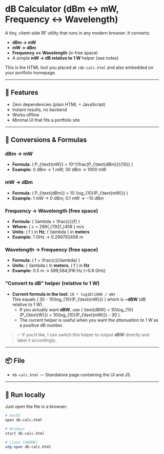 # dB Calculator (dBm ↔ mW, Frequency ↔ Wavelength)

A tiny, client-side RF utility that runs in any modern browser. It converts:

- **dBm → mW**
- **mW → dBm**
- **Frequency ↔ Wavelength** (in free space)
- A simple **mW → dB relative to 1 W** helper (see notes)

This is the HTML tool you placed at `/db-calc.html` and also embedded on your portfolio homepage.

---

## 🎯 Features

- Zero dependencies (plain HTML + JavaScript)
- Instant results, no backend
- Works offline
- Minimal UI that fits a portfolio site

---

## 🧮 Conversions & Formulas

### dBm → mW
- **Formula:** \( P_{\text{mW}} = 10^{\frac{P_{\text{dBm}}}{10}} \)
- **Example:** 0 dBm → 1 mW; 30 dBm → 1000 mW

### mW → dBm
- **Formula:** \( P_{\text{dBm}} = 10 \log_{10}(P_{\text{mW}}) \)
- **Example:** 1 mW → 0 dBm; 0.1 mW → −10 dBm

### Frequency → Wavelength (free space)
- **Formula:** \( \lambda = \frac{c}{f} \)
- **Where:** \( c = 299{,}792{,}458 \) m/s
- **Units:** \( f \) in **Hz**, \( \lambda \) in **meters**
- **Example:** 1 GHz → 0.299792458 m

### Wavelength → Frequency (free space)
- **Formula:** \( f = \frac{c}{\lambda} \)
- **Units:** \( \lambda \) in **meters**, \( f \) in **Hz**
- **Example:** 0.5 m → 599,584,916 Hz (~0.6 GHz)

### “Convert to dB” helper (relative to 1 W)
- **Current formula in the tool:** `10 * log10(1000 / mW)`  
  This equals \( 30 - 10\log_{10}(P_{\text{mW}}) \) which is **−dBW** (dB relative to 1 W).  
  - If you actually want **dBW**, use \( \text{dBW} = 10\log_{10}(P_{\text{W}}) = 10\log_{10}(P_{\text{mW}}) - 30 \).
  - The current helper is useful when you want the *attenuation to 1 W* as a positive dB number.

> ✅ If you’d like, I can switch this helper to output **dBW** directly and label it accordingly.

---

## 📦 File

- `db-calc.html` — Standalone page containing the UI and JS.

---

## 🚀 Run locally

Just open the file in a browser:

```bash
# macOS
open db-calc.html

# Windows
start db-calc.html

# Linux (GNOME)
xdg-open db-calc.html
